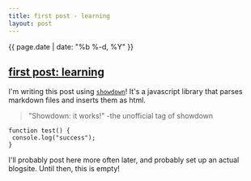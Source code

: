 ```yaml
---
title: first post - learning
layout: post
---
```

{{ page.date | date: "%b %-d, %Y" }}
## [first post: learning]({{page.url}})

I'm writing this post using [`showdown`](https://github.com/showdownjs/showdown)!
It's a javascript library that parses markdown files and inserts them as html.
>"Showdown: it works!"
>-the unofficial tag of showdown

<!--more-->

```
function test() {
 console.log("success");
}
```

I'll probably post here more often later, and probably set up an actual blogsite. Until then, this is empty!
